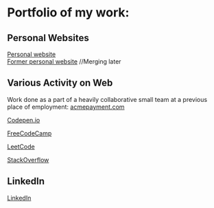 # Portfolio of my work:

## Personal Websites  
[Personal website](kaireidcasey.github.io/)  
[Former personal website](kaireidcasey.com) //Merging later  

## Various Activity on Web  

Work done as a part of a heavily collaborative small team at a previous place of employment: [acmepayment.com](acmepayment.com)

[Codepen.io](https://codepen.io/kaireidcasey)

[FreeCodeCamp](https://www.freecodecamp.org/kaireidcasey)

[LeetCode](https://leetcode.com/kaireidcasey/)

[StackOverflow](https://stackoverflow.com/users/13923441/kai?tab=profile)

## LinkedIn  
[LinkedIn](https://www.linkedin.com/in/kaiadrianreidcasey/)
